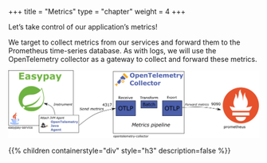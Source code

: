 +++
title = "Metrics"
type = "chapter"
weight = 4
+++

Let’s take control of our application’s metrics!

We target to collect metrics from our services and forward them to the Prometheus time-series database.
As with logs, we will use the OpenTelemetry collector as a gateway to collect and forward these metrics.

![Metrics architecture](./archi-metrics.png)

{{% children containerstyle="div" style="h3" description=false %}}